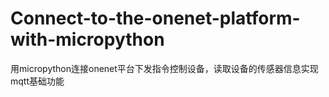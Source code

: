 # Connect-to-the-onenet-platform-with-micropython
用micropython连接onenet平台下发指令控制设备，读取设备的传感器信息实现mqtt基础功能
